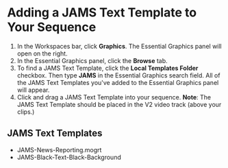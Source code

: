 # Adding a JAMS Text Template to Your Sequence

1. In the Workspaces bar, click **Graphics**. The Essential Graphics panel will open on the right.
2. In the Essential Graphics panel, click the **Browse** tab.
3. To find a JAMS Text Template, click the **Local Templates Folder** checkbox. Then type **JAMS** in the Essential Graphics search field. All of the JAMS Text Templates you've added to the Essential Graphics panel will appear.&#x20;
4. Click and drag a JAMS Text Template into your sequence. **Note**: The JAMS Text Template should be placed in the V2 video track (above your clips.)

## JAMS Text Templates

* JAMS-News-Reporting.mogrt
* JAMS-Black-Text-Black-Background
